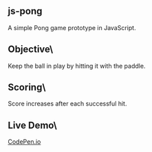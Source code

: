 ## js-pong
A simple Pong game prototype in JavaScript.
  
## Objective\
Keep the ball in play by hitting it with the paddle.
  
## Scoring\
Score increases after each successful hit.
  
## Live Demo\
[CodePen.io](https://codepen.io/orestis-tanis/pen/oNgWqLZ)
